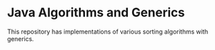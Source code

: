 # Java Algorithms and Generics
This repository has implementations of various sorting algorithms with generics.
